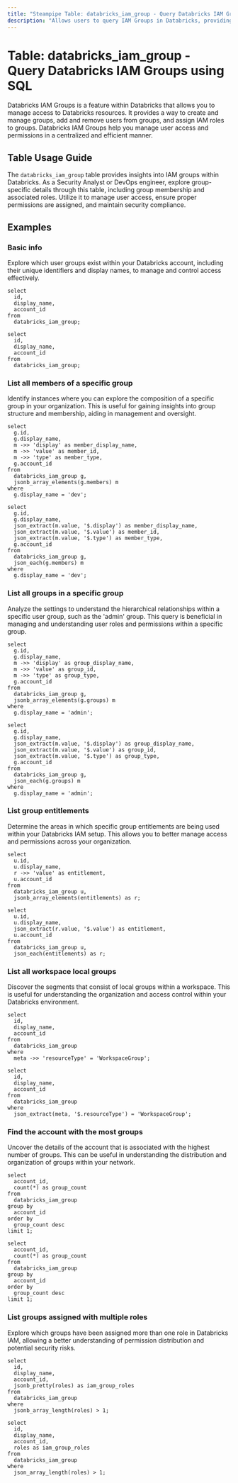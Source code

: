 ```yaml
---
title: "Steampipe Table: databricks_iam_group - Query Databricks IAM Groups using SQL"
description: "Allows users to query IAM Groups in Databricks, providing insights into group details, membership, and associated roles."
---
```


# Table: databricks_iam_group - Query Databricks IAM Groups using SQL

Databricks IAM Groups is a feature within Databricks that allows you to manage access to Databricks resources. It provides a way to create and manage groups, add and remove users from groups, and assign IAM roles to groups. Databricks IAM Groups help you manage user access and permissions in a centralized and efficient manner.

## Table Usage Guide

The `databricks_iam_group` table provides insights into IAM groups within Databricks. As a Security Analyst or DevOps engineer, explore group-specific details through this table, including group membership and associated roles. Utilize it to manage user access, ensure proper permissions are assigned, and maintain security compliance.

## Examples

### Basic info
Explore which user groups exist within your Databricks account, including their unique identifiers and display names, to manage and control access effectively.

```sql+postgres
select
  id,
  display_name,
  account_id
from
  databricks_iam_group;
```

```sql+sqlite
select
  id,
  display_name,
  account_id
from
  databricks_iam_group;
```

### List all members of a specific group
Identify instances where you can explore the composition of a specific group in your organization. This is useful for gaining insights into group structure and membership, aiding in management and oversight.

```sql+postgres
select
  g.id,
  g.display_name,
  m ->> 'display' as member_display_name,
  m ->> 'value' as member_id,
  m ->> 'type' as member_type,
  g.account_id
from
  databricks_iam_group g,
  jsonb_array_elements(g.members) m
where
  g.display_name = 'dev';
```

```sql+sqlite
select
  g.id,
  g.display_name,
  json_extract(m.value, '$.display') as member_display_name,
  json_extract(m.value, '$.value') as member_id,
  json_extract(m.value, '$.type') as member_type,
  g.account_id
from
  databricks_iam_group g,
  json_each(g.members) m
where
  g.display_name = 'dev';
```

### List all groups in a specific group
Analyze the settings to understand the hierarchical relationships within a specific user group, such as the 'admin' group. This query is beneficial in managing and understanding user roles and permissions within a specific group.

```sql+postgres
select
  g.id,
  g.display_name,
  m ->> 'display' as group_display_name,
  m ->> 'value' as group_id,
  m ->> 'type' as group_type,
  g.account_id
from
  databricks_iam_group g,
  jsonb_array_elements(g.groups) m
where
  g.display_name = 'admin';
```

```sql+sqlite
select
  g.id,
  g.display_name,
  json_extract(m.value, '$.display') as group_display_name,
  json_extract(m.value, '$.value') as group_id,
  json_extract(m.value, '$.type') as group_type,
  g.account_id
from
  databricks_iam_group g,
  json_each(g.groups) m
where
  g.display_name = 'admin';
```

### List group entitlements
Determine the areas in which specific group entitlements are being used within your Databricks IAM setup. This allows you to better manage access and permissions across your organization.

```sql+postgres
select
  u.id,
  u.display_name,
  r ->> 'value' as entitlement,
  u.account_id
from
  databricks_iam_group u,
  jsonb_array_elements(entitlements) as r;
```

```sql+sqlite
select
  u.id,
  u.display_name,
  json_extract(r.value, '$.value') as entitlement,
  u.account_id
from
  databricks_iam_group u,
  json_each(entitlements) as r;
```

### List all workspace local groups
Discover the segments that consist of local groups within a workspace. This is useful for understanding the organization and access control within your Databricks environment.

```sql+postgres
select
  id,
  display_name,
  account_id
from
  databricks_iam_group
where
  meta ->> 'resourceType' = 'WorkspaceGroup';
```

```sql+sqlite
select
  id,
  display_name,
  account_id
from
  databricks_iam_group
where
  json_extract(meta, '$.resourceType') = 'WorkspaceGroup';
```

### Find the account with the most groups
Uncover the details of the account that is associated with the highest number of groups. This can be useful in understanding the distribution and organization of groups within your network.

```sql+postgres
select
  account_id,
  count(*) as group_count
from
  databricks_iam_group
group by
  account_id
order by
  group_count desc
limit 1;
```

```sql+sqlite
select
  account_id,
  count(*) as group_count
from
  databricks_iam_group
group by
  account_id
order by
  group_count desc
limit 1;
```

### List groups assigned with multiple roles
Explore which groups have been assigned more than one role in Databricks IAM, allowing a better understanding of permission distribution and potential security risks.

```sql+postgres
select
  id,
  display_name,
  account_id,
  jsonb_pretty(roles) as iam_group_roles
from
  databricks_iam_group
where
  jsonb_array_length(roles) > 1;
```

```sql+sqlite
select
  id,
  display_name,
  account_id,
  roles as iam_group_roles
from
  databricks_iam_group
where
  json_array_length(roles) > 1;
```